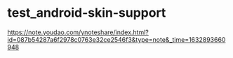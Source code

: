 # test_android-skin-support
https://note.youdao.com/ynoteshare/index.html?id=087b54287a6f2978c0763e32ce2546f3&type=note&_time=1632893660948
